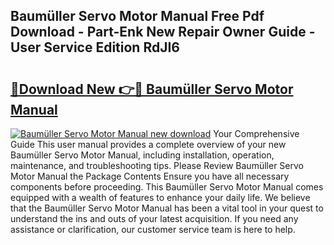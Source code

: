 ## Baumüller Servo Motor Manual Free Pdf Download - Part-Enk New Repair Owner Guide - User Service Edition RdJI6

# <h2><a href="http://bc33836.oget.top/?id=Baum%c3%bcller+Servo+Motor+Manual">🔗Download New 👉🔴 Baumüller Servo Motor Manual</a></h2>

[![Baumüller Servo Motor Manual new download](https://i.imgur.com/5g1atiW.png)](http://bc33836.oget.top/?id=Baum%c3%bcller+Servo+Motor+Manual)
Your Comprehensive Guide This user manual provides a complete overview of your new Baumüller Servo Motor Manual, including installation, operation, maintenance, and troubleshooting tips. Please Review Baumüller Servo Motor Manual the Package Contents Ensure you have all necessary components before proceeding. This Baumüller Servo Motor Manual comes equipped with a wealth of features to enhance your daily life. We believe that the Baumüller Servo Motor Manual has been a vital tool in your quest to understand the ins and outs of your latest acquisition. If you need any assistance or clarification, our customer service team is here to help.

